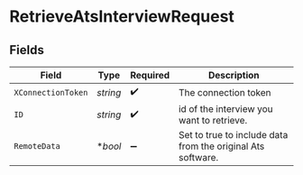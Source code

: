 # RetrieveAtsInterviewRequest


## Fields

| Field                                                       | Type                                                        | Required                                                    | Description                                                 |
| ----------------------------------------------------------- | ----------------------------------------------------------- | ----------------------------------------------------------- | ----------------------------------------------------------- |
| `XConnectionToken`                                          | *string*                                                    | :heavy_check_mark:                                          | The connection token                                        |
| `ID`                                                        | *string*                                                    | :heavy_check_mark:                                          | id of the interview you want to retrieve.                   |
| `RemoteData`                                                | **bool*                                                     | :heavy_minus_sign:                                          | Set to true to include data from the original Ats software. |
